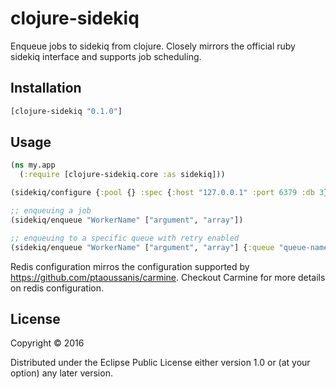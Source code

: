 # clojure-sidekiq

Enqueue jobs to sidekiq from clojure. Closely mirrors the official ruby sidekiq interface and supports job scheduling.

Installation
------------

```clojure
[clojure-sidekiq "0.1.0"]
```

## Usage

```clojure
(ns my.app
  (:require [clojure-sidekiq.core :as sidekiq]))

(sidekiq/configure {:pool {} :spec {:host "127.0.0.1" :port 6379 :db 3}) ;; optional

;; enqueuing a job
(sidekiq/enqueue "WorkerName" ["argument", "array"])

;; enqueuing to a specific queue with retry enabled
(sidekiq/enqueue "WorkerName" ["argument", "array"] {:queue "queue-name" :retry true})

```

Redis configuration mirros the configuration supported by https://github.com/ptaoussanis/carmine. Checkout Carmine for more details on redis configuration.

## License

Copyright © 2016

Distributed under the Eclipse Public License either version 1.0 or (at
your option) any later version.
